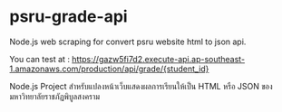 # psru-grade-api
Node.js web scraping for convert psru website html to json api.

You can test at : https://gazw5fi7d2.execute-api.ap-southeast-1.amazonaws.com/production/api/grade/{student_id}

Node.js Project สำหรับแปลงหน้าเว็บแสดงผลการเรียนให้เป็น HTML หรือ JSON ของมหาวิทยาลัยราชภัฏพิบูลสงคราม

